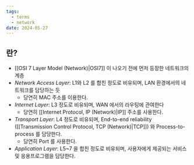 ```yaml
---
tags:
  - terms
  - network
date: 2024-05-27
---
```

## 란?

- [[OSI 7 Layer Model (Network)|OSI7]] 이 나오기 전에 먼저 등장한 네트워크의 계층
- *Network Access Layer*: L1와 L2 를 합친 정도로 비유되며, LAN 환경에서의 네트워크를 담당하는 듯
    - 당연히 MAC 주소를 이용한다.
- *Internet Layer*: L3 정도로 비유되며, WAN 에서의 라우팅에 관여한다
    - 당연히 [[Internet Protocol, IP (Network)|IP]] 주소를 사용한다.
- *Transport Layer*: L4 정도로 비유되며, End-to-end reliability ([[Transmission Control Protocol, TCP (Network)|TCP]]) 와 Process-to-process 를 담당한다.
    - 당연히 Port 를 사용한다.
- *Application Layer*: L5~7 을 합친 정도로 비유되며, 사용자에게 제공되는 서비스 및 응용프로그램을 담당한다.